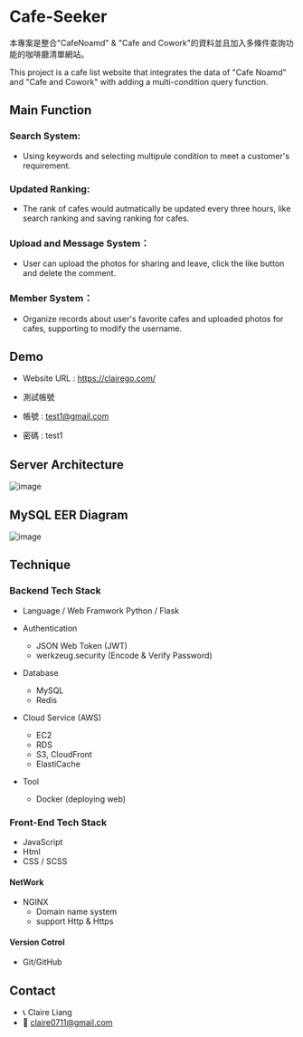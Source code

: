 # Cafe-Seeker

本專案是整合"CafeNoamd" & "Cafe and Cowork"的資料並且加入多條件查詢功能的咖啡廳清單網站。

This project is a cafe list website that integrates the data of "Cafe Noamd" and "Cafe and Cowork"
with adding a multi-condition query function.


## Main Function
### Search System:
- Using keywords and selecting multipule condition to meet a customer's requirement.
### Updated Ranking:
- The rank of cafes would autmatically be updated every three hours, like search ranking and saving ranking for cafes. 
### Upload and Message System：
- User can upload the photos for sharing and  leave, click the like button and delete the comment. 
### Member System：
- Organize records about user's favorite cafes and uploaded photos for cafes, supporting to modify the username.

## Demo

- Website URL : https://clairego.com/

- 測試帳號

- 帳號 : test1@gmail.com
- 密碼 : test1

## Server Architecture

![image](https://user-images.githubusercontent.com/93002296/173863774-3c766ea4-d983-4122-aa59-62fad41866c5.png)


## MySQL EER Diagram
![image](https://user-images.githubusercontent.com/93002296/173243687-e0ae566c-0ae7-4780-b9d7-4ffb029bc4a7.png)




##  Technique
### Backend Tech Stack

- Language / Web Framwork 
    Python / Flask

- Authentication
  - JSON Web Token (JWT)
  - werkzeug.security (Encode & Verify Password)

- Database
    - MySQL
    - Redis
    
- Cloud Service (AWS)
    - EC2
    - RDS
    - S3, CloudFront
    - ElastiCache

- Tool
    - Docker (deploying web) 

### Front-End Tech Stack
- JavaScript 
- Html
- CSS / SCSS

#### NetWork 
- NGINX 
  - Domain name system
  - support Http & Https

#### Version Cotrol
- Git/GitHub

## Contact

- 📞 Claire Liang
- 📧 claire0711@gmail.com




